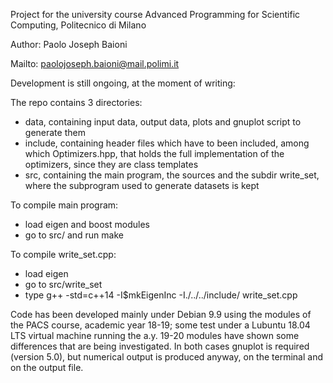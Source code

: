 Project for the university course Advanced Programming for
Scientific Computing, Politecnico di Milano

Author: Paolo Joseph Baioni

Mailto: paolojoseph.baioni@mail.polimi.it

Development is still ongoing, at the moment of writing:

The repo contains 3 directories:
 - data, containing input data, output data, plots and
   gnuplot script to generate them
 - include, containing header files which have to been included,
   among which Optimizers.hpp, that holds the full implementation
   of the optimizers, since they are class templates
 - src, containing the main program, the sources and the subdir
   write_set, where the subprogram used to generate datasets is kept
   
To compile main program:
 - load eigen and boost modules
 - go to src/ and run make

To compile write_set.cpp:
 - load eigen
 - go to src/write_set
 - type g++ -std=c++14 -I$mkEigenInc -I./../../include/ write_set.cpp
 
Code has been developed mainly under Debian 9.9 using the modules of the
PACS course, academic year 18-19; some test under a Lubuntu 18.04 LTS
virtual machine running the a.y. 19-20 modules have shown some differences
that are being investigated.
In both cases gnuplot is required (version 5.0), but numerical output
is produced anyway, on the terminal and on the output file.